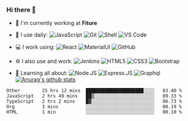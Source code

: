 ### Hi there 👋

- 🏢 I'm currently working at **Fiture**
- 🚀 I use daily:
  ![JavaScript](https://img.shields.io/badge/-JavaScript-black?style=plastic&logo=javascript)
  ![Git](https://img.shields.io/badge/-Git-black?style=plastic&logo=git)
  ![Shell](https://img.shields.io/badge/-Shell-blasck?style=plastic&logo=Shell)
  ![VS Code](https://img.shields.io/badge/-VS%20Code-007ACC?style=plastic&logo=visual-studio-code)
- 💻 I work using:
  ![React](https://img.shields.io/badge/-React-3b2e5a?style=plastic&logo=react)
  ![MaterialUI](https://img.shields.io/badge/-MatrialUI-0081CB?style=plastic&logo=material-UI)
  ![GitHub](https://img.shields.io/badge/-GitHub-181717?style=plastic&logo=github)
- ⚙️ I also use and work: 
  ![Jenkins](https://img.shields.io/badge/-Jenkins-black?style=plastic&logo=Jenkins)
  ![HTML5](https://img.shields.io/badge/-HTML5-E34F26?style=plastic&logo=html5&logoColor=white)
  ![CSS3](https://img.shields.io/badge/-CSS3-1572B6?style=plastic&logo=css3)
  ![Bootstrap](https://img.shields.io/badge/-Bootstrap-563D7C?style=plastic&logo=bootstrap)
- 🌱 Learning all about:
  ![Node.JS](https://img.shields.io/badge/-Node.JS-black?style=plastic&logo=Node.js) 
  ![Express.JS](https://img.shields.io/badge/-Express.JS-c7b198?style=plastic&logo=Express.JS) 
  ![Graphql](https://img.shields.io/badge/-Graphql-E10098?style=plastic&logo=Graphql)
[![Anurag's github stats](https://github-readme-stats.vercel.app/api?username=zingwu&show_icons=true&theme=calm)](https://github.com/anuraghazra/github-readme-stats)

  <!--START_SECTION:waka-->
```text
Other        25 hrs 12 mins  █████████████████████░░░░   83.40 % 
JavaScript   2 hrs 49 mins   ██▒░░░░░░░░░░░░░░░░░░░░░░   09.33 % 
TypeScript   2 hrs 2 mins    █▓░░░░░░░░░░░░░░░░░░░░░░░   06.73 % 
Org          3 mins          ░░░░░░░░░░░░░░░░░░░░░░░░░   00.19 % 
HTML         1 min           ░░░░░░░░░░░░░░░░░░░░░░░░░   00.10 % 
```
<!--END_SECTION:waka-->
